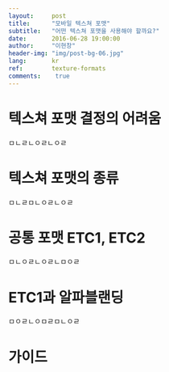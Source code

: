 ```yaml
---
layout:     post
title:      "모바일 텍스쳐 포맷"
subtitle:   "어떤 텍스쳐 포맷을 사용해야 할까요?"
date:       2016-06-28 19:00:00
author:     "이현창"
header-img: "img/post-bg-06.jpg"
lang:       kr
ref:        texture-formats
comments:    true
---
```


# 텍스쳐 포맷 결정의 어려움
ㅁㄴㄹㄴㅇㄹㄴㅇㄹ

# 텍스쳐 포맷의 종류
ㅁㄴㄹㅁㄴㅇㄹㄴㅇㄹ
# 공통 포맷 ETC1, ETC2
ㅁㄴㅇㄹㄴㅇㄹㄴㅁㅇㄹ
# ETC1과 알파블랜딩
ㅁㅇㄹㄴㅇㅁㄹㅁㄴㅇㄹ
# 가이드


